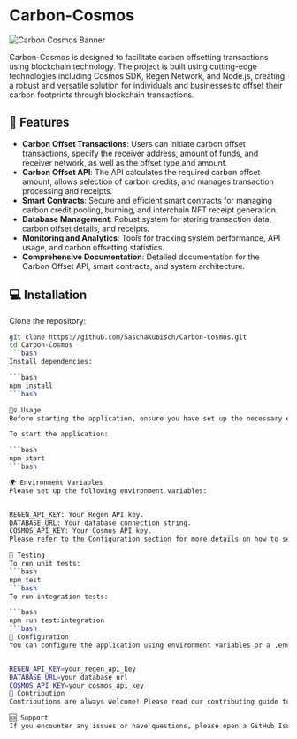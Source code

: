  # Carbon-Cosmos

![Carbon Cosmos Banner](assets/banner.png)

Carbon-Cosmos is designed to facilitate carbon offsetting transactions using blockchain technology. The project is built using cutting-edge technologies including Cosmos SDK, Regen Network, and Node.js, creating a robust and versatile solution for individuals and businesses to offset their carbon footprints through blockchain transactions.

## 🚀 Features

- **Carbon Offset Transactions**: Users can initiate carbon offset transactions, specify the receiver address, amount of funds, and receiver network, as well as the offset type and amount.
- **Carbon Offset API**: The API calculates the required carbon offset amount, allows selection of carbon credits, and manages transaction processing and receipts.
- **Smart Contracts**: Secure and efficient smart contracts for managing carbon credit pooling, burning, and interchain NFT receipt generation.
- **Database Management**: Robust system for storing transaction data, carbon offset details, and receipts.
- **Monitoring and Analytics**: Tools for tracking system performance, API usage, and carbon offsetting statistics.
- **Comprehensive Documentation**: Detailed documentation for the Carbon Offset API, smart contracts, and system architecture.

## 💻 Installation

Clone the repository:

```bash
git clone https://github.com/SaschaKubisch/Carbon-Cosmos.git
cd Carbon-Cosmos
```bash
Install dependencies:

```bash
npm install
```bash

🏃‍♀️ Usage
Before starting the application, ensure you have set up the necessary environment variables. See the Environment Variables section for more details.

To start the application:

```bash
npm start
```bash

🌍 Environment Variables
Please set up the following environment variables:


REGEN_API_KEY: Your Regen API key.
DATABASE_URL: Your database connection string.
COSMOS_API_KEY: Your Cosmos API key.
Please refer to the Configuration section for more details on how to set up these environment variables.

🧪 Testing
To run unit tests:
```bash
npm test
```bash
To run integration tests:

```bash
npm run test:integration
```bash
🔧 Configuration
You can configure the application using environment variables or a .env file at the root of your project. Here is an example .env file:


REGEN_API_KEY=your_regen_api_key
DATABASE_URL=your_database_url
COSMOS_API_KEY=your_cosmos_api_key
🤝 Contribution
Contributions are always welcome! Please read our contributing guide to learn about our development process, how to propose bugfixes and improvements, and how to build and test your changes to Carbon-Cosmos.

🆘 Support
If you encounter any issues or have questions, please open a GitHub Issue
